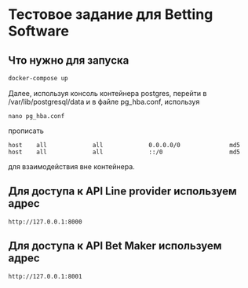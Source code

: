 # Тестовое задание для Betting Software

## Что нужно для запуска

```bash
docker-compose up
```

Далее, используя консоль контейнера postgres, перейти в /var/lib/postgresql/data и в файле pg_hba.conf,
используя
```
nano pg_hba.conf
```
прописать
```
host    all             all             0.0.0.0/0              md5
host    all             all             ::/0                   md5
```
для взаимодействия вне контейнера.

## Для доступа к API Line provider используем адрес
```
http://127.0.0.1:8000
```
## Для доступа к API Bet Maker используем адрес
```
http://127.0.0.1:8001
```